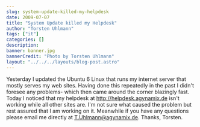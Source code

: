 ```yaml
---
slug: system-update-killed-my-helpdesk
date: 2009-07-07
title: "System Update killed my Helpdesk"
author: "Torsten Uhlmann"
tags: ["it"]
categories: []
description:
banner: banner.jpg
bannerCredit: "Photo by Torsten Uhlmann"
layout: "../../../layouts/blog-post.astro"
---
```


Yesterday I updated the Ubuntu 6 Linux that runs my internet server that mostly serves my web sites. Having done this repeatedly in the past I didn't foresee any problems- which then came around the corner blazingly fast. Today I noticed that my helpdesk at <http://helpdesk.agynamix.de> isn't working while all other sites are. I'm not sure what caused the problem but rest assured that I am working on it. Meanwhile if you have any questions please email me directly at <T.Uhlmann@agynamix.de>. Thanks, Torsten.
